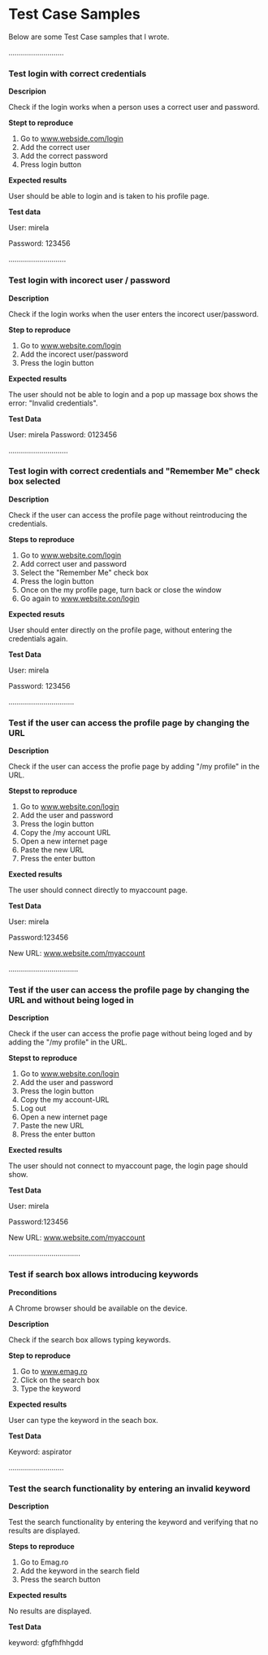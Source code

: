 # Test Case Samples

Below are some Test Case samples that I wrote.

...........................

### Test login with correct credentials

**Descripion**

Check if the login works when a person uses a correct user and password.

**Stept to reproduce**
1) Go to www.webside.com/login
2) Add the correct user
3) Add the correct password
4) Press login button

**Expected results**

User should be able to login and is taken to his profile page.

**Test data**

User: mirela

Password: 123456

............................

### Test login with incorect user / password 

**Description**

Check if the login works when the user enters the incorect user/password.

**Step to reproduce**
1) Go to www.website.com/login
2) Add the incorect user/password
3) Press the login button

**Expected results**

The user should not be able to login and a pop up massage box shows the error: "Invalid credentials".

**Test Data**

User: mirela
Password: 0123456

.............................

### Test login with correct credentials and "Remember Me" check box selected

**Description**

Check if the user can access the profile page without reintroducing the credentials.

**Steps to reproduce**
1) Go to www.website.com/login
2) Add correct user and password 
3) Select the "Remember Me" check box
4) Press the login button
5) Once on the my profile page, turn back or close the window
6) Go again to www.website.con/login

**Expected resuts**

User should enter directly on the profile page, without entering the credentials again.

**Test Data**

User: mirela

Password: 123456

................................

### Test if the user can access the profile page by changing the URL

**Description**

Check if the user can access the profie page by adding "/my profile" in the URL.

**Stepst to reproduce**
1) Go to www.website.con/login 
2) Add the user and password
3) Press the login button
4) Copy the /my account URL
5) Open a new internet page
6) Paste the new URL
7) Press the enter button

**Exected results**

The user should connect directly to myaccount page.

**Test Data**

User: mirela

Password:123456

New URL: www.website.com/myaccount

..................................

### Test if the user can access the profile page by changing the URL and without being loged in

**Description**

Check if the user can access the profie page without being loged and by adding the "/my profile" in the URL.

**Stepst to reproduce** 
1) Go to www.website.con/login 
2) Add the user and password
3) Press the login button
4) Copy the my account-URL
5) Log out
5) Open a new internet page
6) Paste the new URL
7) Press the enter button

**Exected results**

The user should not connect to myaccount page, the login page should show.

**Test Data**

User: mirela

Password:123456

New URL: www.website.com/myaccount

...................................

### Test if search box allows introducing keywords

**Preconditions**

A Chrome browser should be available on the device.

**Description**

Check if the search box allows typing keywords.

**Step to reproduce**
1) Go to www.emag.ro
2) Click on the search box
3) Type the keyword

**Expected results**

User can type the keyword in the seach box.

**Test Data**

Keyword: aspirator

...........................

### Test the search functionality by entering an invalid keyword

**Description**

Test the search functionality by entering the keyword and verifying that no results are displayed.

**Steps to reproduce**

1) Go to Emag.ro
2) Add the keyword in the search field
3) Press the search button

**Expected results**

No results are displayed.

**Test Data**

keyword: gfgfhfhhgdd
